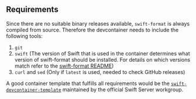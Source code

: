 ## Requirements

Since there are no suitable binary releases available, `swift-format` is always compiled from source. Therefore the devcontainer needs to include the following tools:

1. `git`
2. `swift` (The version of Swift that is used in the container determines what version of swift-format should be installed. For details on which versions match refer to the [swift-format README](https://github.com/apple/swift-format#matching-swift-format-to-your-swift-version-swift-57-and-earlier))
3. `curl` and `sed` (Only if `latest` is used, needed to check GitHub releases)

A good container template that fulfills all requirements would be the [`swift-devcontainer-template`](https://github.com/swift-server/swift-devcontainer-template) maintained by the official Swift Server workgroup.
